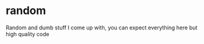 # random
Random and dumb stuff I come up with, you can expect everything here but high quality code
